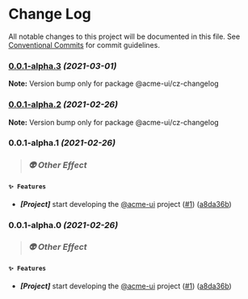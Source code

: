 # Change Log

All notable changes to this project will be documented in this file.
See [Conventional Commits](https://conventionalcommits.org) for commit guidelines.

### [0.0.1-alpha.3](https://github.com/yufuid/acme-ui/compare/v0.0.1-alpha.2...v0.0.1-alpha.3) _(2021-03-01)_

**Note:** Version bump only for package @acme-ui/cz-changelog





### [0.0.1-alpha.2](https://github.com/yufuid/acme-ui/compare/v0.0.1-alpha.1...v0.0.1-alpha.2) _(2021-02-26)_

**Note:** Version bump only for package @acme-ui/cz-changelog





### 0.0.1-alpha.1 _(2021-02-26)_

> ### _👽 Other Effect_

#### `✨ Features`

* ***[Project]***  start developing the [@acme-ui](https://github.com/acme-ui) project ([#1](https://github.com/yufuid/acme-ui/issues/1)) ([a8da36b](https://github.com/yufuid/acme-ui/commit/a8da36ba3c75e029af084b79d0fd811ea009cb23))



### 0.0.1-alpha.0 _(2021-02-26)_

> ### _👽 Other Effect_

#### `✨ Features`

* ***[Project]***  start developing the [@acme-ui](https://github.com/acme-ui) project ([#1](https://github.com/yufuid/acme-ui/issues/1)) ([a8da36b](https://github.com/yufuid/acme-ui/commit/a8da36ba3c75e029af084b79d0fd811ea009cb23))
